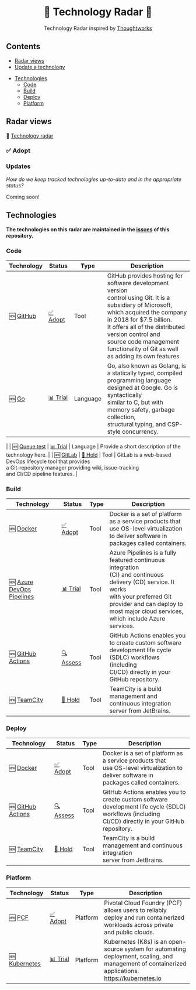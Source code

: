 <div align="center">
	<!--img width="500" height="350" src="images/logo.svg" alt="Building Blocks"-->
	<h1>📡 Technology Radar 🎯</h1>
    <p>Technology Radar inspired by <a href="https://radar.thoughtworks.com">Thoughtworks</a></p>
</div>

<!-- toc -->

## Contents

- [Radar views](#Radar-views)
- [Update a technology](#Updates)
<!-- generated index -->
- [Technologies](#Technologies)
  - [Code](#Code)
  - [Build](#Build)
  - [Deploy](#Deploy)
  - [Platform](#Platform)
<!-- generated index end -->

<!-- tocstop -->

## Radar views
📡 [Technology radar][tech radar]

### ✅ Adopt

### Updates

*How do we keep tracked technologies up-to-date and in the appropriate status?*

Coming soon!

<!-- generated list -->
## Technologies
**The technologies on this radar are maintained in the [issues](https://github.com/timperman/radar/issues) of this repository.**

### Code
| Technology | Status | Type | Description |
|---|---|---|---|
| 🆕 [GitHub](https://github.com/timperman/radar/issues/15) | [✅ Adopt](#-Adopt) | Tool | GitHub provides hosting for software development version<br> control using Git. It is a subsidiary of Microsoft,<br> which acquired the company in 2018 for $7.5 billion.<br> It offers all of the distributed version control and<br> source code management functionality of Git as well<br> as adding its own features. |
| 🆕 [Go](https://github.com/timperman/radar/issues/11) | [📊 Trial](#-Trial) | Language | Go, also known as Golang, is a statically typed, compiled<br> programming language designed at Google. Go is syntactically<br> similar to C, but with memory safety, garbage collection,<br> structural typing, and CSP-style concurrency. |
| 🆕 [Queue test](https://github.com/timperman/radar/issues/28) | [📊 Trial](#-Trial) | Language | Provide a short description of the technology here. |
| 🆕 [GitLab](https://github.com/timperman/radar/issues/19) | [🛑 Hold](#-Hold) | Tool | GitLab is a web-based DevOps lifecycle tool that provides<br> a Git-repository manager providing wiki, issue-tracking<br> and CI/CD pipeline features. |

### Build
| Technology | Status | Type | Description |
|---|---|---|---|
| 🆕 [Docker](https://github.com/timperman/radar/issues/24) | [✅ Adopt](#-Adopt) | Tool | Docker is a set of platform as a service products that<br> use OS-level virtualization to deliver software in<br> packages called containers. |
| 🆕 [Azure DevOps Pipelines](https://github.com/timperman/radar/issues/12) | [📊 Trial](#-Trial) | Tool | Azure Pipelines is a fully featured continuous integration<br> (CI) and continuous delivery (CD) service. It works<br> with your preferred Git provider and can deploy to<br> most major cloud services, which include Azure services. |
| 🆕 [GitHub Actions](https://github.com/timperman/radar/issues/14) | [🔍 Assess](#-Assess) | Tool | GitHub Actions enables you to create custom software<br> development life cycle (SDLC) workflows (including<br> CI/CD) directly in your GitHub repository. |
| 🆕 [TeamCity](https://github.com/timperman/radar/issues/22) | [🛑 Hold](#-Hold) | Tool | TeamCity is a build management and continuous integration<br> server from JetBrains. |

### Deploy
| Technology | Status | Type | Description |
|---|---|---|---|
| 🆕 [Docker](https://github.com/timperman/radar/issues/24) | [✅ Adopt](#-Adopt) | Tool | Docker is a set of platform as a service products that<br> use OS-level virtualization to deliver software in<br> packages called containers. |
| 🆕 [GitHub Actions](https://github.com/timperman/radar/issues/14) | [🔍 Assess](#-Assess) | Tool | GitHub Actions enables you to create custom software<br> development life cycle (SDLC) workflows (including<br> CI/CD) directly in your GitHub repository. |
| 🆕 [TeamCity](https://github.com/timperman/radar/issues/22) | [🛑 Hold](#-Hold) | Tool | TeamCity is a build management and continuous integration<br> server from JetBrains. |

### Platform
| Technology | Status | Type | Description |
|---|---|---|---|
| 🆕 [PCF](https://github.com/timperman/radar/issues/21) | [✅ Adopt](#-Adopt) | Platform | Pivotal Cloud Foundry (PCF) allows users to reliably<br> deploy and run containerized workloads across private<br> and public clouds.  |
| 🆕 [Kubernetes](https://github.com/timperman/radar/issues/20) | [📊 Trial](#-Trial) | Platform | Kubernetes (K8s) is an open-source system for automating<br> deployment, scaling, and management of containerized<br> applications. https://kubernetes.io |
<!-- generated list end -->

[tech radar]: https://radar.thoughtworks.com/
[new issue]: https://github.com/timperman/radar/issues/new/choose
